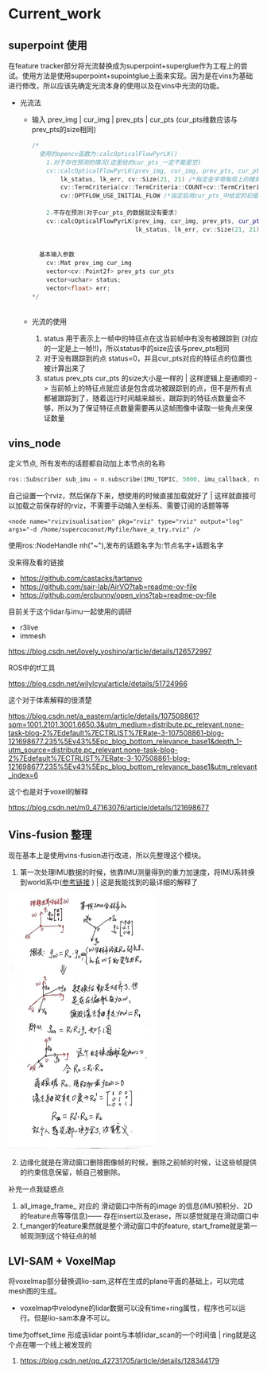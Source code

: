 # Current_work

##  superpoint 使用

在feature tracker部分将光流替换成为superpoint+superglue作为工程上的尝试。使用方法是使用superpoint+supointglue上面来实现。因为是在vins为基础进行修改，所以应该先确定光流本身的使用以及在vins中光流的功能。

- 光流法

    - 输入 prev_img |  cur_img  | prev_pts  | cur_pts (cur_pts维数应该与prev_pts的size相同)

        ```CPP
        /*
          使用的opencv函数为:calcOpticalFlowPyrLK()
            1.对于存在预测的情况(这里给的cur_pts_一定不能是空)
            cv::calcOpticalFlowPyrLK(prev_img, cur_img, prev_pts, cur_pts_ /*输出的追踪结果，允许给出初值*/, 
                lk_status, lk_err, cv::Size(21, 21) /*指定金字塔每层上的搜索窗口的size*/, 1 /*指定金字塔层数为2层*/, 
                cv::TermCriteria(cv::TermCriteria::COUNT+cv::TermCriteria::EPS, 30, 0.01) /*指定搜索的终止条件*/, 
                cv::OPTFLOW_USE_INITIAL_FLOW /*指定启用cur_pts_中给定的初值，以便加速搜索*/ );
        	
            2.不存在预测(对于cur_pts_的数据就没有要求)
            cv::calcOpticalFlowPyrLK(prev_img, cur_img, prev_pts, cur_pts_, 
                                     lk_status, lk_err, cv::Size(21, 21), 3);
        
                
          基本输入参数
          	cv::Mat prev_img cur_img
            vector<cv::Point2f> prev_pts cur_pts
            vector<uchar> status;
            vector<float> err;
        */ 
          
        
        
        ```

    - 光流的使用

        1. status 用于表示上一帧中的特征点在这当前帧中有没有被跟踪到 (对应的一定是上一帧!!)，所以status中的size应该与prev_pts相同
        2. 对于没有跟踪到的点 status=0，并且cur_pts对应的特征点的位置也被计算出来了
        3. status prev_pts cur_pts 的size大小是一样的 | 这样逻辑上是通顺的 -> 当前帧上的特征点就应该是包含成功被跟踪到的点，但不是所有点都被跟踪到了，随着运行时间越来越长，跟踪到的特征点数量会不够，所以为了保证特征点数量需要再从这帧图像中读取一些角点来保证数量











## vins_node

定义节点, 所有发布的话题都自动加上本节点的名称

```cpp
ros::Subscriber sub_imu = n.subscribe(IMU_TOPIC, 5000, imu_callback, ros::TransportHints().tcpNoDelay()); // ros::TransportHints().tcpNoDelay()提示要ros快速处理，方便实时操作
```

自己设置一个rviz，然后保存下来，想使用的时候直接加载就好了 | 这样就直接可以加载之前保存好的rviz，不需要手动输入坐标系、需要订阅的话题等等

```
<node name="rvizvisualisation" pkg="rviz" type="rviz" output="log" args="-d /home/supercoconut/Myfile/have_a_try.rviz" />
```





使用ros::NodeHandle nh("~"),发布的话题名字为:节点名字+话题名字







没来得及看的链接

- https://github.com/castacks/tartanvo
- https://github.com/sair-lab/AirVO?tab=readme-ov-file
- https://github.com/ercbunny/open_vins?tab=readme-ov-file







目前关于这个lidar与imu一起使用的调研

- r3live
- immesh

https://blog.csdn.net/lovely_yoshino/article/details/126572997

ROS中的tf工具

https://blog.csdn.net/wilylcyu/article/details/51724966



这个对于体素解释的很清楚

https://blog.csdn.net/a_eastern/article/details/107508861?spm=1001.2101.3001.6650.3&utm_medium=distribute.pc_relevant.none-task-blog-2%7Edefault%7ECTRLIST%7ERate-3-107508861-blog-121698677.235%5Ev43%5Epc_blog_bottom_relevance_base1&depth_1-utm_source=distribute.pc_relevant.none-task-blog-2%7Edefault%7ECTRLIST%7ERate-3-107508861-blog-121698677.235%5Ev43%5Epc_blog_bottom_relevance_base1&utm_relevant_index=6

这个也是对于voxel的解释

https://blog.csdn.net/m0_47163076/article/details/121698677

















## Vins-fusion 整理

现在基本上是使用vins-fusion进行改进，所以先整理这个模块。



1. 第一次处理IMU数据的时候，依靠IMU测量得到的重力加速度，将IMU系转换到world系中([参考链接](https://blog.csdn.net/hltt3838/article/details/109514591?ops_request_misc=%257B%2522request%255Fid%2522%253A%2522171342390616800215050781%2522%252C%2522scm%2522%253A%252220140713.130102334..%2522%257D&request_id=171342390616800215050781&biz_id=0&utm_medium=distribute.pc_search_result.none-task-blog-2~all~baidu_landing_v2~default-1-109514591-null-null.142^v100^pc_search_result_base6&utm_term=Eigen%3A%3AQuaterniond%3A%3AFromTwoVectors%28ng1%2C%20ng2%29.toRotationMatrix%28%29%3B&spm=1018.2226.3001.4187) ) | 这是我能找到的最详细的解释了

<img src="figure/watermark,type_ZmFuZ3poZW5naGVpdGk,shadow_10,text_aHR0cHM6Ly9ibG9nLmNzZG4ubmV0L2hsdHQzODM4,size_16,color_FFFFFF,t_70.png" alt="img" style="zoom: 50%;" />



2. 边缘化就是在滑动窗口删除图像帧的时候，删除之前帧的时候，让这些帧提供的约束信息保留，帧自己被删除。





补充一点我疑惑点

1. all_image_frame_   对应的 滑动窗口中所有的image 的信息(IMU预积分、2D的feature点等等信息)—— 存在insert以及erase，所以感觉就是在滑动窗口中
2. f_manger的feature果然就是整个滑动窗口中的feature, start_frame就是第一帧观测到这个特征点的帧

 









## LVI-SAM + VoxelMap

将voxelmap部分替换调lio-sam,这样在生成的plane平面的基础上，可以完成mesh图的生成。

- voxelmap中velodyne的lidar数据可以没有time+ring属性，程序也可以运行。但是lio-sam本身不可以。





time为offset_time 形成该lidar point与本帧lidar_scan的一个时间值 | ring就是这个点在哪一个线上被发现的



1. https://blog.csdn.net/qq_42731705/article/details/128344179





